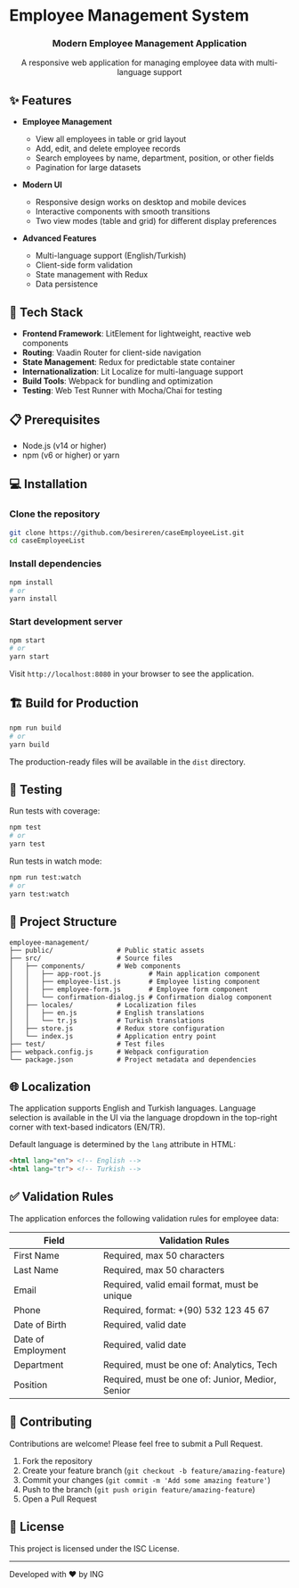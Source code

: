 # Employee Management System

<div align="center">
  <h3>Modern Employee Management Application</h3>
  <p>A responsive web application for managing employee data with multi-language support</p>
</div>

## ✨ Features

- **Employee Management**
  - View all employees in table or grid layout
  - Add, edit, and delete employee records
  - Search employees by name, department, position, or other fields
  - Pagination for large datasets
  
- **Modern UI**
  - Responsive design works on desktop and mobile devices
  - Interactive components with smooth transitions
  - Two view modes (table and grid) for different display preferences
  
- **Advanced Features**
  - Multi-language support (English/Turkish)
  - Client-side form validation
  - State management with Redux
  - Data persistence
  
## 🚀 Tech Stack

- **Frontend Framework**: LitElement for lightweight, reactive web components
- **Routing**: Vaadin Router for client-side navigation
- **State Management**: Redux for predictable state container
- **Internationalization**: Lit Localize for multi-language support
- **Build Tools**: Webpack for bundling and optimization
- **Testing**: Web Test Runner with Mocha/Chai for testing

## 📋 Prerequisites

- Node.js (v14 or higher)
- npm (v6 or higher) or yarn

## 💻 Installation

### Clone the repository

```bash
git clone https://github.com/besireren/caseEmployeeList.git
cd caseEmployeeList
```

### Install dependencies

```bash
npm install
# or
yarn install
```

### Start development server

```bash
npm start
# or
yarn start
```

Visit `http://localhost:8080` in your browser to see the application.

## 🏗️ Build for Production

```bash
npm run build
# or
yarn build
```

The production-ready files will be available in the `dist` directory.

## 🧪 Testing

Run tests with coverage:

```bash
npm test
# or
yarn test
```

Run tests in watch mode:

```bash
npm run test:watch
# or
yarn test:watch
```

## 📁 Project Structure

```
employee-management/
├── public/                # Public static assets
├── src/                   # Source files
│   ├── components/        # Web components
│   │   ├── app-root.js            # Main application component
│   │   ├── employee-list.js       # Employee listing component
│   │   ├── employee-form.js       # Employee form component
│   │   └── confirmation-dialog.js # Confirmation dialog component
│   ├── locales/           # Localization files
│   │   ├── en.js          # English translations
│   │   └── tr.js          # Turkish translations
│   ├── store.js           # Redux store configuration
│   └── index.js           # Application entry point
├── test/                  # Test files
├── webpack.config.js      # Webpack configuration
└── package.json           # Project metadata and dependencies
```

## 🌐 Localization

The application supports English and Turkish languages. Language selection is available in the UI via the language dropdown in the top-right corner with text-based indicators (EN/TR).

Default language is determined by the `lang` attribute in HTML:

```html
<html lang="en"> <!-- English -->
<html lang="tr"> <!-- Turkish -->
```

## ✅ Validation Rules

The application enforces the following validation rules for employee data:

| Field             | Validation Rules                                           |
|-------------------|-----------------------------------------------------------|
| First Name        | Required, max 50 characters                               |
| Last Name         | Required, max 50 characters                               |
| Email             | Required, valid email format, must be unique               |
| Phone             | Required, format: +(90) 532 123 45 67                     |
| Date of Birth     | Required, valid date                                      |
| Date of Employment| Required, valid date                                      |
| Department        | Required, must be one of: Analytics, Tech                  |
| Position          | Required, must be one of: Junior, Medior, Senior           |

## 🤝 Contributing

Contributions are welcome! Please feel free to submit a Pull Request.

1. Fork the repository
2. Create your feature branch (`git checkout -b feature/amazing-feature`)
3. Commit your changes (`git commit -m 'Add some amazing feature'`)
4. Push to the branch (`git push origin feature/amazing-feature`)
5. Open a Pull Request

## 📄 License

This project is licensed under the ISC License.

---

Developed with ❤️ by ING
